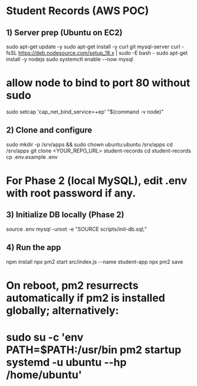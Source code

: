 # Student Records (AWS POC)

## 1) Server prep (Ubuntu on EC2)
sudo apt-get update -y
sudo apt-get install -y curl git mysql-server
curl -fsSL https://deb.nodesource.com/setup_18.x | sudo -E bash -
sudo apt-get install -y nodejs
sudo systemctl enable --now mysql

# allow node to bind to port 80 without sudo
sudo setcap 'cap_net_bind_service=+ep' "$(command -v node)"

## 2) Clone and configure
sudo mkdir -p /srv/apps && sudo chown ubuntu:ubuntu /srv/apps
cd /srv/apps
git clone <YOUR_REPO_URL> student-records
cd student-records
cp .env.example .env

# For Phase 2 (local MySQL), edit .env with root password if any.

## 3) Initialize DB locally (Phase 2)
source .env
mysql -uroot -e "SOURCE scripts/init-db.sql;"

## 4) Run the app
npm install
npx pm2 start src/index.js --name student-app
npx pm2 save

# On reboot, pm2 resurrects automatically if pm2 is installed globally; alternatively:
# sudo su -c 'env PATH=$PATH:/usr/bin pm2 startup systemd -u ubuntu --hp /home/ubuntu'